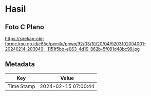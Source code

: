 # Hasil

## Foto C Plano

https://sirekap-obj-formc.kpu.go.id/c85c/pemilu/ppwp/92/03/10/20/04/9203102004001-20240214-203040--1151f5bb-e063-4d19-862b-5f091d48bc99.jpg


## Metadata

| Key        | Value               |
| ---------- | ------------------- |
| Time Stamp | 2024-02-15 07:00:44 |



